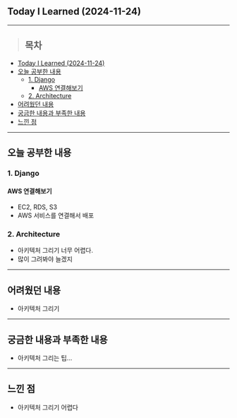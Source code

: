 ## Today I Learned (2024-11-24)
---
> ## 목차
- [Today I Learned (2024-11-24)](#today-i-learned-2024-11-24)
- [오늘 공부한 내용](#오늘-공부한-내용)
  - [1. Django](#1-django)
    - [AWS 연결해보기](#aws-연결해보기)
  - [2. Architecture](#2-architecture)
- [어려웠던 내용](#어려웠던-내용)
- [궁금한 내용과 부족한 내용](#궁금한-내용과-부족한-내용)
- [느낀 점](#느낀-점)
---

## 오늘 공부한 내용
### 1. Django
#### AWS 연결해보기
- EC2, RDS, S3
- AWS 서비스를 연결해서 배포

### 2. Architecture
- 아키텍처 그리기 너무 어렵다.
- 많이 그려봐야 늘겠지
---
## 어려웠던 내용
- 아키텍처 그리기
---
## 궁금한 내용과 부족한 내용
- 아키텍처 그리는 팁...
---
## 느낀 점
- 아키텍처 그리기 어렵다

<!-- <img src="이미지 주소" width="100%" height="100%"/> -->
